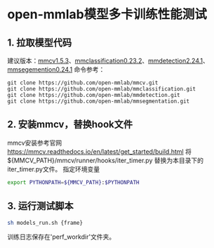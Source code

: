 # open-mmlab模型多卡训练性能测试

## 1. 拉取模型代码
建议版本：[mmcv1.5.3](https://github.com/open-mmlab/mmcv/tree/v1.5.3)、[mmclassification0.23.2](https://github.com/open-mmlab/mmpretrain/tree/v0.23.2)、[mmdetection2.24.1](https://github.com/open-mmlab/mmdetection/tree/v2.24.1)、[mmsegemention0.24.1](https://github.com/open-mmlab/mmsegmentation/tree/v0.24.1)
命令参考：
```
git clone https://github.com/open-mmlab/mmcv.git
git clone https://github.com/open-mmlab/mmclassification.git
git clone https://github.com/open-mmlab/mmdetection.git
git clone https://github.com/open-mmlab/mmsegmentation.git
```

## 2. 安装mmcv，替换hook文件
mmcv安装参考官网 <https://mmcv.readthedocs.io/en/latest/get_started/build.html>
将 ${MMCV_PATH}/mmcv/runner/hooks/iter_timer.py  替换为本目录下的 iter_timer.py文件。
指定环境变量
```sh
export PYTHONPATH=${MMCV_PATH}:$PYTHONPATH
```

## 3. 运行测试脚本
```sh
sh models_run.sh {frame}
```
训练日志保存在'perf_workdir'文件夹。
